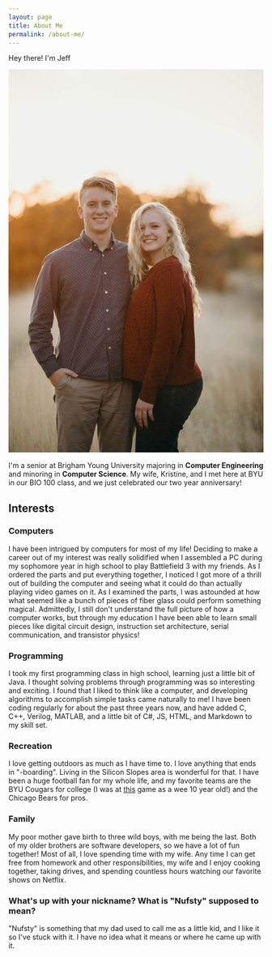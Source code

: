 ```yaml
---
layout: page
title: About Me
permalink: /about-me/
---
```

Hey there! I'm Jeff

<div style="text-align:center"><img src ="/assets/images/MeAndWifey.jpg" /></div>

I'm a senior at Brigham Young University majoring in **Computer Engineering** and minoring in **Computer Science**. My wife, Kristine, and I met here at BYU in our BIO 100 class, and we just celebrated our two year anniversary!

## Interests

### Computers
I have been intrigued by computers for most of my life! Deciding to make a career out of my interest was really solidified when I assembled a PC during my sophomore year in high school to play Battlefield 3 with my friends. As I ordered the parts and put everything together, I noticed I got more of a thrill out of building the computer and seeing what it could do than actually playing video games on it. As I examined the parts, I was astounded at how what seemed like a bunch of pieces of fiber glass could perform something magical. Admittedly, I still don't understand the full picture of how a computer works, but through my education I have been able to learn small pieces like digital circuit design, instruction set architecture, serial communication, and transistor physics! 

### Programming
I took my first programming class in high school, learning just a little bit of Java. I thought solving problems through programming was so interesting and exciting. I found that I liked to think like a computer, and developing algorithms to accomplish simple tasks came naturally to me! I have been coding regularly for about the past three years now, and have added C, C++, Verilog, MATLAB, and a little bit of C#, JS, HTML, and Markdown to my skill set.

### Recreation
I love getting outdoors as much as I have time to. I love anything that ends in "-boarding". Living in the Silicon Slopes area is wonderful for that. I have been a huge football fan for my whole life, and my favorite teams are the BYU Cougars for college (I was at [this](https://youtu.be/8TT78kCie_I) game as a wee 10 year old!) and the Chicago Bears for pros.

### Family
My poor mother gave birth to three wild boys, with me being the last. Both of my older brothers are software developers, so we have a lot of fun together!
Most of all, I love spending time with my wife. Any time I can get free from homework and other responsibilities, my wife and I enjoy cooking together, taking drives, and spending countless hours watching our favorite shows on Netflix.

### What's up with your nickname? What is "Nufsty" supposed to mean?
"Nufsty" is something that my dad used to call me as a little kid, and I like it so I've stuck with it. I have no idea what it means or where he came up with it.
